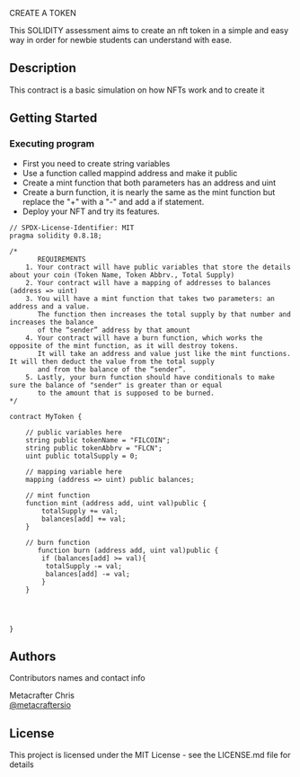 CREATE A TOKEN

This SOLIDITY assessment aims to create an nft token in a simple and easy way in order for newbie students can understand with ease.

## Description

This contract is a basic simulation on how NFTs work and to create it 

## Getting Started


### Executing program

- First you need to create string variables
- Use a function called mappind address and make it public
- Create a mint function that both parameters has an address and uint 
- Create a burn function, it is nearly the same as the mint function but replace the "+" with a "-" and add a if statement.
- Deploy your NFT and try its features.
```
// SPDX-License-Identifier: MIT
pragma solidity 0.8.18;

/*
       REQUIREMENTS
    1. Your contract will have public variables that store the details about your coin (Token Name, Token Abbrv., Total Supply)
    2. Your contract will have a mapping of addresses to balances (address => uint)
    3. You will have a mint function that takes two parameters: an address and a value. 
       The function then increases the total supply by that number and increases the balance 
       of the “sender” address by that amount
    4. Your contract will have a burn function, which works the opposite of the mint function, as it will destroy tokens. 
       It will take an address and value just like the mint functions. It will then deduct the value from the total supply 
       and from the balance of the “sender”.
    5. Lastly, your burn function should have conditionals to make sure the balance of "sender" is greater than or equal 
       to the amount that is supposed to be burned.
*/

contract MyToken {

    // public variables here
    string public tokenName = "FILCOIN";
    string public tokenAbbrv = "FLCN";
    uint public totalSupply = 0;

    // mapping variable here
    mapping (address => uint) public balances;

    // mint function
    function mint (address add, uint val)public {
        totalSupply += val;
        balances[add] += val;
    }

    // burn function
       function burn (address add, uint val)public {
        if (balances[add] >= val){
         totalSupply -= val;
         balances[add] -= val;
        }
    }




}
```

## Authors

Contributors names and contact info

Metacrafter Chris  
[@metacraftersio](https://twitter.com/metacraftersio)


## License

This project is licensed under the MIT License - see the LICENSE.md file for details
